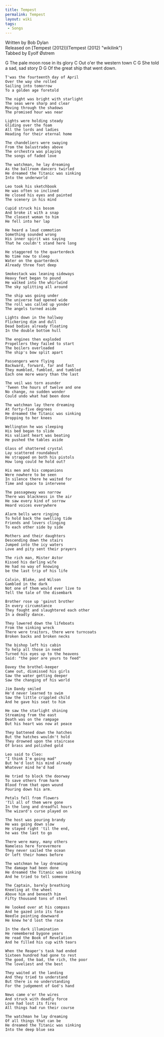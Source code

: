 ```yaml
---
title: Tempest
permalink: Tempest
layout: wiki
tags:
 - Songs
---
```


<span class="writtenby">Written by <span class="writer">Bob Dylan
</span></span>  
<span class="versioninfo">Released on [Tempest
(2012)](Tempest (2012) "wikilink")</span>  
<span class="tabbedby">Tabbed by <span class="tabber"> Eyolf Østrem
</span></span>

<div class="song">
    G
    The pale moon rose in its glory
    C
    Out o'er the western town
    C               G
    She told a sad, sad story
    D                    G
    Of the great ship that went down.

    T'was the fourteenth day of April
    Over the way she rolled
    Sailing into tomorrow
    To a golden age foretold

    The night was bright with starlight
    The seas were sharp and clear
    Moving through the shadows
    The promised hour was near

    Lights were holding steady
    Gliding over the foam
    All the lords and ladies
    Heading for their eternal home

    The chandeliers were swaying
    From the balustrades above
    The orchestra was playing
    The songs of faded love

    The watchman, he lay dreaming
    As the ballroom dancers twirled
    He dreamed the Titanic was sinking
    Into the underworld

    Leo took his sketchbook
    He was often so inclined
    He closed his eyes and painted
    The scenery in his mind

    Cupid struck his bosom
    And broke it with a snap
    The closest woman to him
    He fell into her lap

    He heard a loud commotion
    Something sounded wrong
    His inner spirit was saying
    That he couldn't stand here long

    He staggered to the quarterdeck
    No time now to sleep
    Water on the quarterdeck
    Already three foot deep

    Smokestack was leaning sideways
    Heavy feet began to pound
    He walked into the whirlwind
    The sky splitting all around

    The ship was going under
    The universe had opened wide
    The roll was called up yonder
    The angels turned aside

    Lights down in the hallway
    Flickering dim and dull
    Dead bodies already floating
    In the double bottom hull

    The engines then exploded
    Propellers they failed to start
    The boilers overloaded
    The ship's bow split apart

    Passengers were flying
    Backward, forward, far and fast
    They mumbled, fumbled, and tumbled
    Each one more weary than the last

    The veil was torn asunder
    'Tween the hours of twelve and one
    No change, no sudden wonder
    Could undo what had been done

    The watchman lay there dreaming
    At forty-five degrees
    He dreamed the Titanic was sinking
    Dropping to her knees

    Wellington he was sleeping
    His bed began to slide
    His valiant heart was beating
    He pushed the tables aside

    Glass of shattered crystal
    Lay scattered roundabout
    He strapped on both his pistols
    How long could he hold out?

    His men and his companions
    Were nowhere to be seen
    In silence there he waited for
    Time and space to intervene

    The passageway was narrow
    There was blackness in the air
    He saw every kind of sorrow
    Heard voices everywhere

    Alarm bells were ringing
    To hold back the swelling tide
    Friends and lovers clinging
    To each other side by side

    Mothers and their daughters
    Descending down the stairs
    Jumped into the icy waters
    Love and pity sent their prayers

    The rich man, Mister Astor
    Kissed his darling wife
    He had no way of knowing
    be the last trip of his life

    Calvin, Blake, and Wilson
    Gambled in the dark
    Not one of them would ever live to
    Tell the tale of the disembark

    Brother rose up 'gainst brother
    In every circumstance
    They fought and slaughtered each other
    In a deadly dance.

    They lowered down the lifeboats
    From the sinking wreck
    There were traitors, there were turncoats
    Broken backs and broken necks

    The bishop left his cabin
    To help all those in need
    Turned his eyes up to the heavens
    Said: "the poor are yours to feed"

    Davey the brothel-keeper
    Came out, dismissed his girls
    Saw the water getting deeper
    Saw the changing of his world

    Jim Dandy smiled
    He'd never learned to swim
    Saw the little crippled child
    And he gave his seat to him

    He saw the starlight shining
    Streaming from the east
    Death was on the rampage
    But his heart was now at peace

    They battened down the hatches
    But the hatches wouldn't hold
    They drowned upon the staircase
    Of brass and polished gold

    Leo said to Cleo:
    "I think I'm going mad"
    But he'd lost his mind already
    Whatever mind he'd had

    He tried to block the doorway
    To save others from harm
    Blood from that open wound
    Pouring down his arm.

    Petals fell from flowers
    'Til all of them were gone
    In the long and dreadful hours
    The wizard's curse played on

    The host was pouring brandy
    He was going down slow
    He stayed right 'til the end,
    he was the last to go

    There were many, many others
    Nameless here forevermore
    They never sailed the ocean
    Or left their homes before

    The watchman he lay dreaming
    The damage had been done
    He dreamed the Titanic was sinking
    And he tried to tell someone

    The Captain, barely breathing
    Kneeling at the wheel
    Above him and beneath him
    Fifty thousand tons of steel

    He looked over at his compass
    And he gazed into its face
    Needle pointing downward
    He knew he'd lost the race

    In the dark illumination
    He remembered bygone years
    He read the Book of Revelation
    And he filled his cup with tears

    When the Reaper's task had ended
    Sixteen hundred had gone to rest
    The good, the bad, the rich, the poor
    The loveliest and the best

    They waited at the landing
    And they tried to understand
    But there is no understanding
    For the judgement of God's hand

    News came o'er the wires
    And struck with deadly force
    Love had lost its fires
    All things had run their course

    The watchman he lay dreaming
    Of all things that can be
    He dreamed the Titanic was sinking
    Into the deep blue sea

</div>

